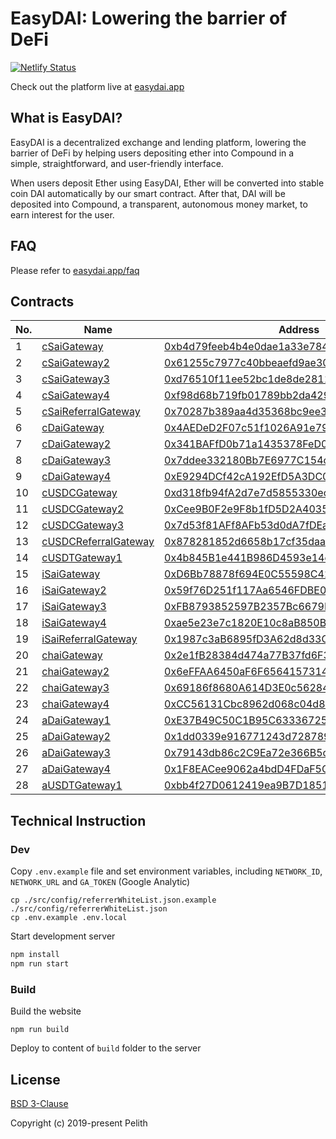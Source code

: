 # EasyDAI: Lowering the barrier of DeFi

[![Netlify Status](https://api.netlify.com/api/v1/badges/c06c4d19-f079-4cf1-8243-54fde188d023/deploy-status)](https://app.netlify.com/sites/easydai/deploys)

Check out the platform live at [easydai.app](https://easydai.app)

## What is EasyDAI?

EasyDAI is a decentralized exchange and lending platform, lowering the barrier of DeFi by helping users depositing ether into Compound in a simple, straightforward, and user-friendly interface.

When users deposit Ether using EasyDAI, Ether will be converted into stable coin DAI automatically by our smart contract. After that, DAI will be deposited into Compound, a transparent, autonomous money market, to earn interest for the user.

## FAQ

Please refer to [easydai.app/faq](https://easydai.app/faq)

## Contracts

| No. | Name                                                        | Address                                                                                                               |
| --- | ----------------------------------------------------------- | --------------------------------------------------------------------------------------------------------------------- |
| 1   | [cSaiGateway](./contracts/cSaiGateway.sol)                  | [0xb4d79feeb4b4e0dae1a33e784f398ad1062c3584](https://etherscan.io/address/0xb4d79feeb4b4e0dae1a33e784f398ad1062c3584) |
| 2   | [cSaiGateway2](./contracts/cSaiGateway2.sol)                | [0x61255c7977c40bbeaefd9ae3070396dfc0be00e6](https://etherscan.io/address/0x61255c7977c40bbeaefd9ae3070396dfc0be00e6) |
| 3   | [cSaiGateway3](./contracts/cSaiGateway3.sol)                | [0xd76510f11ee52bc1de8de2811972977c09a2ed98](https://etherscan.io/address/0xd76510f11ee52bc1de8de2811972977c09a2ed98) |
| 4   | [cSaiGateway4](./contracts/cSaiGateway4.sol)                | [0xf98d68b719fb01789bb2da429ecf1583fa2d2186](https://etherscan.io/address/0xf98d68b719fb01789bb2da429ecf1583fa2d2186) |
| 5   | [cSaiReferralGateway](./contracts/cSaiReferralGateway.sol)  | [0x70287b389aa4d35368bc9ee39cec7bf43e7439a8](https://etherscan.io/address/0x70287b389aa4d35368bc9ee39cec7bf43e7439a8) |
| 6   | [cDaiGateway](./contracts/cDaiGateway.sol)                  | [0x4AEDeD2F07c51f1026A91e79049E0e8545114CB1](https://etherscan.io/address/0x4AEDeD2F07c51f1026A91e79049E0e8545114CB1) |
| 7   | [cDaiGateway2](./contracts/cDaiGateway2.sol)                | [0x341BAFfD0b71a1435378FeD01cdEa14610f0e51b](https://etherscan.io/address/0x341BAFfD0b71a1435378FeD01cdEa14610f0e51b) |
| 8   | [cDaiGateway3](./contracts/cDaiGateway3.sol)                | [0x7ddee332180Bb7E6977C154ca212D3D404Be39d1](https://etherscan.io/address/0x7ddee332180Bb7E6977C154ca212D3D404Be39d1) |
| 9   | [cDaiGateway4](./contracts/cDaiGateway4.sol)                | [0xE9294DCf42cA192EfD5A3DC0AbE1c6729e926035](https://etherscan.io/address/0xE9294DCf42cA192EfD5A3DC0AbE1c6729e926035) |
| 10  | [cUSDCGateway](./contracts/cUSDCGateway.sol)                | [0xd318fb94fA2d7e7d5855330ec2976Adcd9C27f8E](https://etherscan.io/address/0xd318fb94fA2d7e7d5855330ec2976Adcd9C27f8E) |
| 11  | [cUSDCGateway2](./contracts/cUSDCGateway2.sol)              | [0xCee9B0F2e9F8b1fD5D2A4035278bdCf95cdfcf2F](https://etherscan.io/address/0xCee9B0F2e9F8b1fD5D2A4035278bdCf95cdfcf2F) |
| 12  | [cUSDCGateway3](./contracts/cUSDCGateway3.sol)              | [0x7d53f81AFf8AFb53d0dA7fDEaF789829a09152A4](https://etherscan.io/address/0x7d53f81AFf8AFb53d0dA7fDEaF789829a09152A4) |
| 13  | [cUSDCReferralGateway](./contracts/cUSDCReferalGateway.sol) | [0x878281852d6658b17cf35daa947b70c156c80d5d](https://etherscan.io/address/0x878281852d6658b17cf35daa947b70c156c80d5d) |
| 14  | [cUSDTGateway1](./contracts/cUSDTGateway1.sol)              | [0x4b845B1e441B986D4593e14eb1Fc1155dfc071D9](https://etherscan.io/address/0x4b845B1e441B986D4593e14eb1Fc1155dfc071D9) |
| 15  | [iSaiGateway](./contracts/iSaiGateway.sol)                  | [0xD6Bb78878f694E0C55598C4291fD5797D162eF31](https://etherscan.io/address/0xD6Bb78878f694E0C55598C4291fD5797D162eF31) |
| 16  | [iSaiGateway2](./contracts/iSaiGateway2.sol)                | [0x59f76D251f117Aa6546FDBE029Ec13b7f28e8911](https://etherscan.io/address/0x59f76D251f117Aa6546FDBE029Ec13b7f28e8911) |
| 17  | [iSaiGateway3](./contracts/iSaiGateway3.sol)                | [0xFB8793852597B2357Bc6679E31Ee4bD20cBD6bf2](https://etherscan.io/address/0xFB8793852597B2357Bc6679E31Ee4bD20cBD6bf2) |
| 18  | [iSaiGateway4](./contracts/iSaiGateway4.sol)                | [0xae5e23e7c1820E10c8aB850B456D36aED6225bff](https://etherscan.io/address/0xae5e23e7c1820E10c8aB850B456D36aED6225bff) |
| 19  | [iSaiReferralGateway](./contracts/iSaiReferralGateway.sol)  | [0x1987c3aB6895fD3A62d8d33C60B78B601c237a19](https://etherscan.io/address/0x1987c3aB6895fD3A62d8d33C60B78B601c237a19) |
| 20  | [chaiGateway](./contracts/chaiGateway.sol)                  | [0x2e1fB28384d474a77B37fd6F35A5F430f61B9b6b](https://etherscan.io/address/0x2e1fB28384d474a77B37fd6F35A5F430f61B9b6b) |
| 21  | [chaiGateway2](./contracts/chaiGateway2.sol)                | [0x6eFFAA6450aF6F6564157314021D04C33d306897](https://etherscan.io/address/0x6eFFAA6450aF6F6564157314021D04C33d306897) |
| 22  | [chaiGateway3](./contracts/chaiGateway3.sol)                | [0x69186f8680A614D3E0c56284Fab0Fd65C79f1283](https://etherscan.io/address/0x69186f8680A614D3E0c56284Fab0Fd65C79f1283) |
| 23  | [chaiGateway4](./contracts/chaiGateway4.sol)                | [0xCC56131Cbc8962d068c04d899C760ba2Fc78C13E](https://etherscan.io/address/0xCC56131Cbc8962d068c04d899C760ba2Fc78C13E) |
| 24  | [aDaiGateway1](./contracts/aDaiGateway1.sol)                | [0xE37B49C50C1B95C63336725688DEE33fdDa58f50](https://etherscan.io/address/0xE37B49C50C1B95C63336725688DEE33fdDa58f50) |
| 25  | [aDaiGateway2](./contracts/aDaiGateway2.sol)                | [0x1dd0339e916771243d7287890cc5aa51278f6b24](https://etherscan.io/address/0x1dd0339e916771243d7287890cc5aa51278f6b24) |
| 26  | [aDaiGateway3](./contracts/aDaiGateway3.sol)                | [0x79143db86c2C9Ea72e366B5cB9Ea0e849E7c6EcA](https://etherscan.io/address/0x79143db86c2C9Ea72e366B5cB9Ea0e849E7c6EcA) |
| 27  | [aDaiGateway4](./contracts/aDaiGateway4.sol)                | [0x1F8EACee9062a4bdD4FDaF5CB04F2F8336DC37ff](https://etherscan.io/address/0x1F8EACee9062a4bdD4FDaF5CB04F2F8336DC37ff) |
| 28  | [aUSDTGateway1](./contracts/aUSDTGateway1.sol)              | [0xbb4f27D0612419ea9B7D1851b7474e78188137DA](https://etherscan.io/address/0xbb4f27D0612419ea9B7D1851b7474e78188137DA) |

## Technical Instruction

### Dev

Copy `.env.example` file and set environment variables, including `NETWORK_ID`, `NETWORK_URL` and `GA_TOKEN` (Google Analytic)

```
cp ./src/config/referrerWhiteList.json.example ./src/config/referrerWhiteList.json
cp .env.example .env.local
```

Start development server

```bash
npm install
npm run start
```

### Build

Build the website

```
npm run build
```

Deploy to content of `build` folder to the server

## License

[BSD 3-Clause](https://github.com/pelith/easydai/blob/master/LICENSE.md)

Copyright (c) 2019-present Pelith
